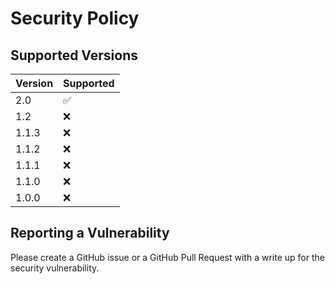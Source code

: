 # Security Policy

## Supported Versions

| Version | Supported          |
| ------- | ------------------ |
| 2.0 | :white_check_mark: |
| 1.2   | :x: |
| 1.1.3   | :x: |
| 1.1.2   | :x: |
| 1.1.1   | :x: |
| 1.1.0   | :x: |
| 1.0.0   | :x:                |

## Reporting a Vulnerability

Please create a GitHub issue or a GitHub Pull Request with a write up for the security vulnerability.
